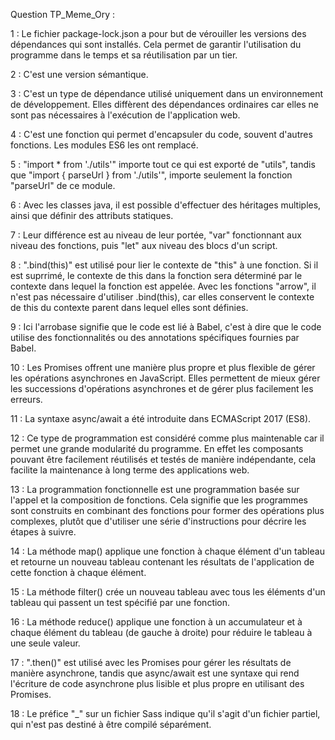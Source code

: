 Question TP_Meme_Ory : 

1 : Le fichier package-lock.json a pour but de vérouiller les versions des dépendances qui sont installés. Cela permet de garantir l'utilisation du programme dans le temps et sa réutilisation par un tier. 

2 : C'est une version sémantique.

3 : C'est un type de dépendance utilisé uniquement dans un environnement de développement. Elles diffèrent des dépendances ordinaires car elles ne sont pas nécessaires à l'exécution de l'application web.

4 : C'est une fonction qui permet d'encapsuler du code, souvent d'autres fonctions. Les modules ES6 les ont remplacé.

5 : "import * from './utils'" importe tout ce qui est exporté de "utils", tandis que "import { parseUrl } from './utils'", importe seulement la fonction "parseUrl" de ce module.

6 : Avec les classes java, il est possible d'effectuer des héritages multiples, ainsi que définir des attributs statiques.

7 : Leur différence est au niveau de leur portée, "var" fonctionnant aux niveau des fonctions, puis "let" aux niveau des blocs d'un script.

8 : ".bind(this)" est utilisé pour lier le contexte de "this" à une fonction. Si il est suprrimé, le contexte de this dans la fonction sera déterminé par le contexte dans lequel la fonction est appelée. Avec les fonctions "arrow", il n'est pas nécessaire d'utiliser .bind(this), car elles conservent le contexte de this du contexte parent dans lequel elles sont définies.

9 : Ici l'arrobase signifie que le code est lié à Babel, c'est à dire que le code utilise des fonctionnalités ou des annotations spécifiques fournies par Babel.

10 : Les Promises offrent une manière plus propre et plus flexible de gérer les opérations asynchrones en JavaScript. Elles permettent de mieux gérer les successions d'opérations asynchrones et de gérer plus facilement les erreurs.

11 : La syntaxe async/await a été introduite dans ECMAScript 2017 (ES8).

12 : Ce type de programmation est considéré comme plus maintenable car il permet une grande modularité du programme. En effet les composants pouvant être facilement réutilisés et testés de manière indépendante, cela facilite la maintenance à long terme des applications web.

13 : La programmation fonctionnelle est une programmation basée sur l'appel et la composition de fonctions. Cela signifie que les programmes sont construits en combinant des fonctions pour former des opérations plus complexes, plutôt que d'utiliser une série d'instructions pour décrire les étapes à suivre.

14 : La méthode map() applique une fonction à chaque élément d'un tableau et retourne un nouveau tableau contenant les résultats de l'application de cette fonction à chaque élément.

15 : La méthode filter() crée un nouveau tableau avec tous les éléments d'un tableau qui passent un test spécifié par une fonction.

16 : La méthode reduce() applique une fonction à un accumulateur et à chaque élément du tableau (de gauche à droite) pour réduire le tableau à une seule valeur.

17 : ".then()" est utilisé avec les Promises pour gérer les résultats de manière asynchrone, tandis que async/await est une syntaxe qui rend l'écriture de code asynchrone plus lisible et plus propre en utilisant des Promises.

18 : Le préfice "_" sur un fichier Sass indique qu'il s'agit d'un fichier partiel, qui n'est pas destiné à être compilé séparément. 

